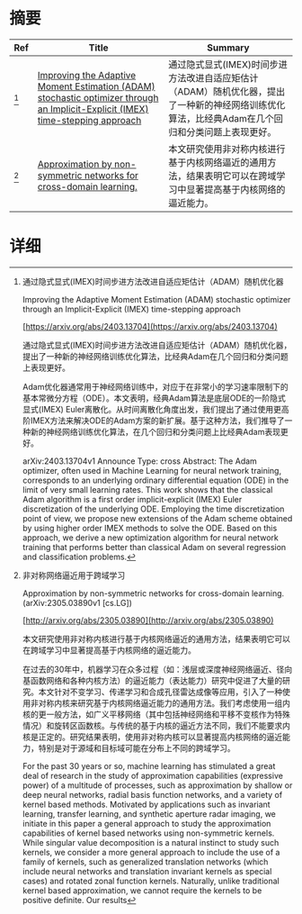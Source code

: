 # 摘要

| Ref | Title | Summary |
| --- | --- | --- |
| [^1] | [Improving the Adaptive Moment Estimation (ADAM) stochastic optimizer through an Implicit-Explicit (IMEX) time-stepping approach](https://arxiv.org/abs/2403.13704) | 通过隐式显式(IMEX)时间步进方法改进自适应矩估计（ADAM）随机优化器，提出了一种新的神经网络训练优化算法，比经典Adam在几个回归和分类问题上表现更好。 |
| [^2] | [Approximation by non-symmetric networks for cross-domain learning.](http://arxiv.org/abs/2305.03890) | 本文研究使用非对称内核进行基于内核网络逼近的通用方法，结果表明它可以在跨域学习中显著提高基于内核网络的逼近能力。 |

# 详细

[^1]: 通过隐式显式(IMEX)时间步进方法改进自适应矩估计（ADAM）随机优化器

    Improving the Adaptive Moment Estimation (ADAM) stochastic optimizer through an Implicit-Explicit (IMEX) time-stepping approach

    [https://arxiv.org/abs/2403.13704](https://arxiv.org/abs/2403.13704)

    通过隐式显式(IMEX)时间步进方法改进自适应矩估计（ADAM）随机优化器，提出了一种新的神经网络训练优化算法，比经典Adam在几个回归和分类问题上表现更好。

    

    Adam优化器通常用于神经网络训练中，对应于在非常小的学习速率限制下的基本常微分方程（ODE）。本文表明，经典Adam算法是底层ODE的一阶隐式显式(IMEX) Euler离散化。从时间离散化角度出发，我们提出了通过使用更高阶IMEX方法来解决ODE的Adam方案的新扩展。基于这种方法，我们推导了一种新的神经网络训练优化算法，在几个回归和分类问题上比经典Adam表现更好。

    arXiv:2403.13704v1 Announce Type: cross  Abstract: The Adam optimizer, often used in Machine Learning for neural network training, corresponds to an underlying ordinary differential equation (ODE) in the limit of very small learning rates. This work shows that the classical Adam algorithm is a first order implicit-explicit (IMEX) Euler discretization of the underlying ODE. Employing the time discretization point of view, we propose new extensions of the Adam scheme obtained by using higher order IMEX methods to solve the ODE. Based on this approach, we derive a new optimization algorithm for neural network training that performs better than classical Adam on several regression and classification problems.
    
[^2]: 非对称网络逼近用于跨域学习

    Approximation by non-symmetric networks for cross-domain learning. (arXiv:2305.03890v1 [cs.LG])

    [http://arxiv.org/abs/2305.03890](http://arxiv.org/abs/2305.03890)

    本文研究使用非对称内核进行基于内核网络逼近的通用方法，结果表明它可以在跨域学习中显著提高基于内核网络的逼近能力。

    

    在过去的30年中，机器学习在众多过程（如：浅层或深度神经网络逼近、径向基函数网络和各种内核方法）的逼近能力（表达能力）研究中促进了大量的研究。本文针对不变学习、传递学习和合成孔径雷达成像等应用，引入了一种使用非对称内核来研究基于内核网络逼近能力的通用方法。我们考虑使用一组内核的更一般方法，如广义平移网络（其中包括神经网络和平移不变核作为特殊情况）和旋转区函数核。与传统的基于内核的逼近方法不同，我们不能要求内核是正定的。研究结果表明，使用非对称内核可以显著提高内核网络的逼近能力，特别是对于源域和目标域可能在分布上不同的跨域学习。

    For the past 30 years or so, machine learning has stimulated a great deal of research in the study of approximation capabilities (expressive power) of a multitude of processes, such as approximation by shallow or deep neural networks, radial basis function networks, and a variety of kernel based methods. Motivated by applications such as invariant learning, transfer learning, and synthetic aperture radar imaging, we initiate in this paper a general approach to study the approximation capabilities of kernel based networks using non-symmetric kernels. While singular value decomposition is a natural instinct to study such kernels, we consider a more general approach to include the use of a family of kernels, such as generalized translation networks (which include neural networks and translation invariant kernels as special cases) and rotated zonal function kernels. Naturally, unlike traditional kernel based approximation, we cannot require the kernels to be positive definite. Our results 
    

